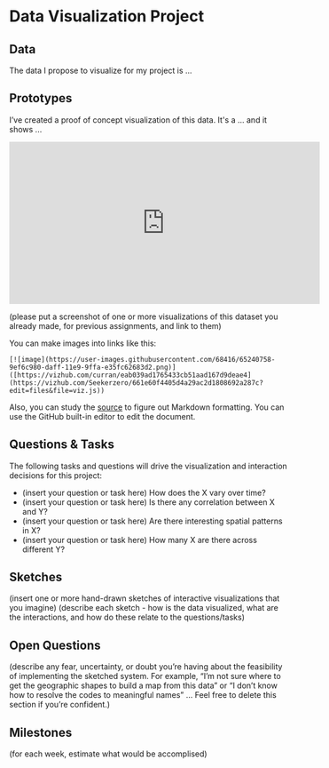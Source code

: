# Data Visualization Project

## Data

The data I propose to visualize for my project is ...

## Prototypes

I’ve created a proof of concept visualization of this data. It's a ... and it shows ...

<iframe width="560" height="292" src="https://vizhub.com/Seekerzero/661e60f4405d4a29ac2d1808692a287c?mode=embed" title="Bar Chart Of World Vaccination Data" frameborder="0" ></iframe>

(please put a screenshot of one or more visualizations of this dataset you already made, for previous assignments, and link to them)

You can make images into links like this:

```
[![image](https://user-images.githubusercontent.com/68416/65240758-9ef6c980-daff-11e9-9ffa-e35fc62683d2.png)]([https://vizhub.com/curran/eab039ad1765433cb51aad167d9deae4](https://vizhub.com/Seekerzero/661e60f4405d4a29ac2d1808692a287c?edit=files&file=viz.js))
```


Also, you can study the [source](https://raw.githubusercontent.com/curran/dataviz-project-template-proposal/master/README.md) to figure out Markdown formatting. You can use the GitHub built-in editor to edit the document.

## Questions & Tasks

The following tasks and questions will drive the visualization and interaction decisions for this project:

 * (insert your question or task here) How does the X vary over time?
 * (insert your question or task here) Is there any correlation between X and Y?
 * (insert your question or task here) Are there interesting spatial patterns in X?
 * (insert your question or task here) How many X are there across different Y?

## Sketches

(insert one or more hand-drawn sketches of interactive visualizations that you imagine)
(describe each sketch - how is the data visualized, what are the interactions, and how do these relate to the questions/tasks)

## Open Questions

(describe any fear, uncertainty, or doubt you’re having about the feasibility of implementing the sketched system. For example, “I’m not sure where to get the geographic shapes to build a map from this data” or “I don’t know how to resolve the codes to meaningful names” … Feel free to delete this section if you’re confident.)

## Milestones

(for each week, estimate what would be accomplised)
